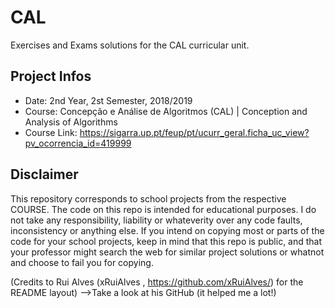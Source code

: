 # CAL
Exercises and Exams solutions for the CAL curricular unit.

## Project Infos
* Date: 2nd Year, 2st Semester, 2018/2019
* Course: Concepção e Análise de Algoritmos (CAL) | Conception and Analysis of Algorithms
* Course Link: https://sigarra.up.pt/feup/pt/ucurr_geral.ficha_uc_view?pv_ocorrencia_id=419999

## Disclaimer
This repository corresponds to school projects from the respective COURSE. The code on this repo is intended for educational purposes. I do not take any responsibility, liability or whateverity over any code faults, inconsistency or anything else. If you intend on copying most or parts of the code for your school projects, keep in mind that this repo is public, and that your professor might search the web for similar project solutions or whatnot and choose to fail you for copying.

(Credits to Rui Alves (xRuiAlves , https://github.com/xRuiAlves/) for the README layout) -->Take a look at his GitHub (it helped me a lot!)

